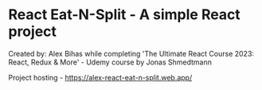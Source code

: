# React Eat-N-Split - A simple React project

Created by: Alex Bihas while completing 'The Ultimate React Course 2023: React, Redux & More' - Udemy course by Jonas Shmedtmann

Project hosting - https://alex-react-eat-n-split.web.app/
